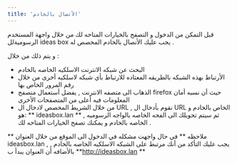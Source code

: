 ```yaml
---
title: 'الأتصال بالخادم'
---
```


قبل التمكن من الدخول و التصفح بالخيارات المتاحه لك من خلال واجهة المستخدم الرسوميةلل ideas box  يجب عليك الأتصال بالخادم المخصص له . 

و يتم ذلك من خلال : 
 - البحث عن شبكه الانترنت الاسلكيه الخاصه بالخادم 
 - الأرتباط بهذه الشبكه بالطريقه المعتاده للارتباط بأي شبكه لاسلكيه أخرى من خلال رقم المرور الخاص بها 
 - الذهاب الى متصفه الانترنت , يفضل أستعمال متصفح firefox حيث أن نسبه أمان المعلومات فيه أعلى من المتصفحات الأخرى 
 - من خلال الشريط المخصص لادخال ال URL , نقوم بأدخال ال URL الخاص بالخادم و هو: ** ideasbox.lan **  , ثم سيتم تحويلك الى الفحه الخاصه بالواجه الرسوميه الخاصه بالخادم و يمكنك تصفح الخيارات المتاحه لك .
 
  ** ملاحظه ** 
  في حال واجهت مشكله في الدخول الى الموقع من خلال العنوان ideasbox.lan , يجب عليك التأكد من أنك مرتبط على الشبكه الاسلكيه الخاصه بالخادم , بالأضافه أن العنوان يبدأ ب **http://ideasbox.lan  **
  